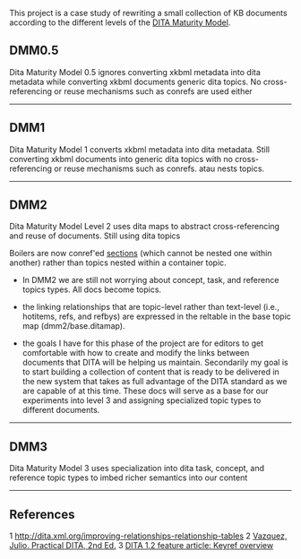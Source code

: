This project is a case study of rewriting a small collection of KB documents according to the different levels of the [DITA Maturity Model](http://gw.vtrenz.net/?T5XNTHG59J&webSyncID=2514aba4-e120-dcc5-94e1-0b2745b3d6d7).

## DMM0.5

Dita Maturity Model 0.5 ignores converting xkbml metadata into dita metadata while converting xkbml documents generic dita topics. No cross-referencing or reuse mechanisms such as conrefs are used either

----
## DMM1

Dita Maturity Model 1 converts xkbml metadata into dita metadata. Still converting xkbml documents into generic dita topics with no cross-referencing or reuse mechanisms such as conrefs. atau nests topics.

----
## DMM2

Dita Maturity Model Level 2 uses dita maps to abstract cross-referencing and reuse of documents. Still using dita topics

Boilers are now conref'ed [sections](http://docs.oasis-open.org/dita/v1.1/CS01/langspec/langref/section.html) (which cannot be nested one within another) rather than topics nested within a container topic.

* In DMM2 we are still not worrying about concept, task, and reference topics types. All docs become topics.

* the linking relationships that are topic-level rather than text-level (i.e., hotitems, refs, and refbys) are expressed in the reltable in the base topic map (dmm2/base.ditamap). 

* the goals I have for this phase of the project are for editors to get comfortable with how to create and modify the links between documents that DITA will be helping us maintain. Secondarily my goal is to start building a collection of content that is ready to be delivered in the new system that takes as full advantage of the DITA standard as we are capable of at this time. These docs will serve as a base for our experiments into level 3 and assigning specialized topic types to different documents.

----
## DMM3

Dita Maturity Model 3 uses specialization into dita task, concept, and reference topic types to imbed richer semantics into our content

----
## References
1 http://dita.xml.org/improving-relationships-relationship-tables
2 [Vazquez, Julio. Practical DITA, 2nd Ed.](http://www.amazon.com/Practical-Dita-Julio-Vazquez/dp/0557045843)
3 [DITA 1.2 feature article: Keyref overview](http://dita.xml.org/resource/keyref-overview-dita-12)
